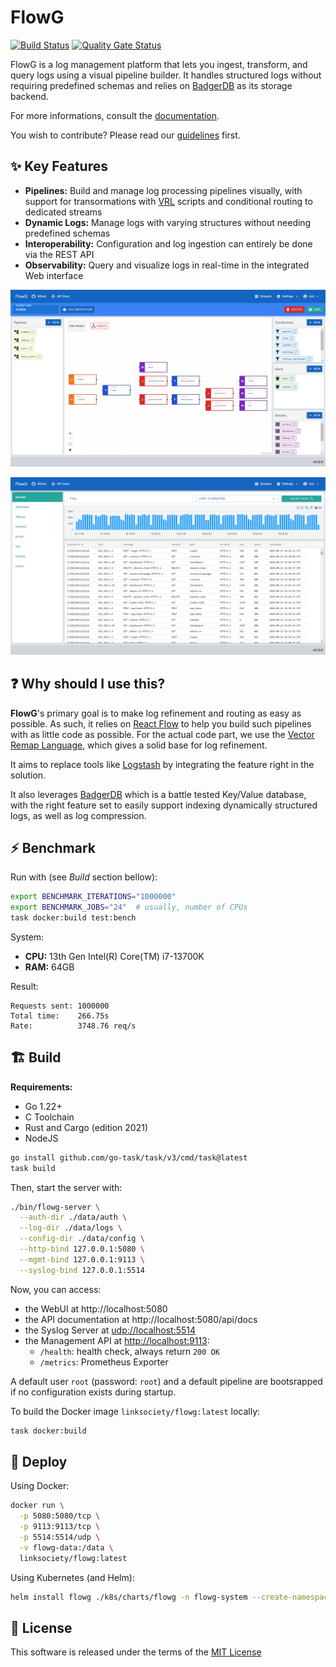 # FlowG

[![Build Status](https://github.com/link-society/flowg/actions/workflows/ci-package.yml/badge.svg)](https://github.com/link-society/flowg/actions/workflows/ci-package.yml)
[![Quality Gate Status](https://sonarcloud.io/api/project_badges/measure?project=link-society_flowg&metric=alert_status)](https://sonarcloud.io/summary/new_code?id=link-society_flowg)

FlowG is a log management platform that lets you ingest, transform, and query
logs using a visual pipeline builder. It handles structured logs without
requiring predefined schemas and relies on
[BadgerDB](https://dgraph.io/docs/badger/) as its storage backend.

For more informations, consult the
[documentation](https://link-society.github.io/flowg/docs/).

You wish to contribute? Please read our [guidelines](./CONTRIBUTING.md) first.

## :sparkles: Key Features

 - **Pipelines:** Build and manage log processing pipelines visually, with
   support for transormations with [VRL](https://vector.dev/docs/reference/vrl/)
   scripts and conditional routing to dedicated streams
 - **Dynamic Logs:** Manage logs with varying structures without needing
   predefined schemas
 - **Interoperability:** Configuration and log ingestion can entirely be done
   via the REST API
 - **Observability:** Query and visualize logs in real-time in the integrated
   Web interface

![pipeline screenshot](./docs/screenshots/pipelines.png)

![stream screenshot](./docs/screenshots/streams.png)

## :question: Why should I use this?

**FlowG**'s primary goal is to make log refinement and routing as easy as
possible. As such, it relies on [React Flow](https://reactflow.dev) to help you
build such pipelines with as little code as possible. For the actual code part,
we use the [Vector Remap Language](https://vector.dev/docs/reference/vrl/),
which gives a solid base for log refinement.

It aims to replace tools like [Logstash](https://www.elastic.co/logstash) by
integrating the feature right in the solution.

It also leverages [BadgerDB](https://dgraph.io/docs/badger/) which is a battle
tested Key/Value database, with the right feature set to easily support indexing
dynamically structured logs, as well as log compression.

## :zap: Benchmark

Run with (see *Build* section bellow):

```bash
export BENCHMARK_ITERATIONS="1000000"
export BENCHMARK_JOBS="24"  # usually, number of CPUs
task docker:build test:bench
```

System:

 - **CPU:** 13th Gen Intel(R) Core(TM) i7-13700K
 - **RAM:** 64GB

Result:

```
Requests sent: 1000000
Total time:    266.75s
Rate:          3748.76 req/s
```

## :building_construction: Build

**Requirements:**

 - Go 1.22+
 - C Toolchain
 - Rust and Cargo (edition 2021)
 - NodeJS

```bash
go install github.com/go-task/task/v3/cmd/task@latest
task build
```

Then, start the server with:

```bash
./bin/flowg-server \
  --auth-dir ./data/auth \
  --log-dir ./data/logs \
  --config-dir ./data/config \
  --http-bind 127.0.0.1:5080 \
  --mgmt-bind 127.0.0.1:9113 \
  --syslog-bind 127.0.0.1:5514
```

Now, you can access:

 - the WebUI at http://localhost:5080
 - the API documentation at http://localhost:5080/api/docs
 - the Syslog Server at [udp://localhost:5514]()
 - the Management API at [http://localhost:9113](http://localhost:9113):
    - `/health`: health check, always return `200 OK`
    - `/metrics`: Prometheus Exporter

A default user `root` (password: `root`) and a default pipeline are bootsrapped
if no configuration exists during startup.

To build the Docker image `linksociety/flowg:latest` locally:

```bash
task docker:build
```

## :rocket: Deploy

Using Docker:

```bash
docker run \
  -p 5080:5080/tcp \
  -p 9113:9113/tcp \
  -p 5514:5514/udp \
  -v flowg-data:/data \
  linksociety/flowg:latest
```

Using Kubernetes (and Helm):

```bash
helm install flowg ./k8s/charts/flowg -n flowg-system --create-namespace
```

## :memo: License

This software is released under the terms of the [MIT License](./LICENSE.txt)
